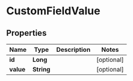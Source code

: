 

# CustomFieldValue


## Properties

| Name | Type | Description | Notes |
|------------ | ------------- | ------------- | -------------|
|**id** | **Long** |  |  [optional] |
|**value** | **String** |  |  [optional] |



